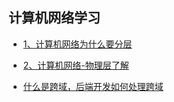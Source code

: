 ## 计算机网络学习

- [1、计算机网络为什么要分层](https://github.com/boilingfrog/Go-POINT/blob/master/tcp/1%E3%80%81%E8%AE%A1%E7%AE%97%E6%9C%BA%E7%BD%91%E7%BB%9C%E4%B8%BA%E4%BB%80%E4%B9%88%E8%A6%81%E5%88%86%E5%B1%82.md)    

- [2、计算机网络-物理层了解](https://github.com/boilingfrog/Go-POINT/blob/master/tcp/2%E3%80%81%E7%89%A9%E7%90%86%E5%B1%82.md)  

- [什么是跨域，后端开发如何处理跨域](https://github.com/boilingfrog/Go-POINT/blob/master/tcp/%E4%BB%80%E4%B9%88%E6%98%AF%E8%B7%A8%E5%9F%9F.md)      




































